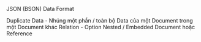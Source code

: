 JSON (BSON) Data Format

Duplicate Data - Nhúng một phần / toàn bộ Data của một Document trong một Document khác
Relation - Option
Nested / Embedded Document hoặc Reference
